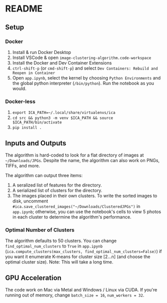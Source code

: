 # README

## Setup

### Docker
1. Install & run Docker Desktop
2. Install VSCode & open `image-clustering-algorithm.code-workspace`
3. Install the Docker and Dev Container Extensions
4. `ctrl-shift-p` (or `cmd-shift-p`) and select `Dev Containers: Rebuild and Reopen in Container` 
5. Open `app.ipynb`, select the kernel by choosing `Python Environments` and the global python interpreter (`/bin/python`). Run the notebook as you would.

### Docker-less
1. `export ICA_PATH=~/.local/share/virtualenvs/ica`
2. `cd src && python3 -m venv $ICA_PATH && source $ICA_PATH/bin/activate`
3. `pip install .`

## Inputs and Outputs
The algorithm is hard-coded to look for a flat directory of images at `~/Downloads/JPGs`. Despite the name, the algorithm can also work on PNGs, TIFFs, and more. 

The algorithm can output three items:
1. A seralized list of features for the directory.
2. A serialized list of clusters for the directory.
3. The images placed in their own clusters. To write the sorted images to disk, uncomment `#ica.save_clustered_images("~/Downloads/ClusteredJPGs")` in `app.ipynb`; otherwise, you can use the notebook's cells to view 5 photos in each cluster to determine the algorithm's performance.

### Optimal Number of Clusters
The algorithm defaults to 50 clusters. You can change `find_optimal_num_clusters` to `True` in `app.ipynb` (`ica.compute_clusters(max_clusters, find_optimal_num_clusters=False)`) if you want it enumerate K-means for cluster size [2...n] (and choose the optimal cluster size). Note: This will take a long time.


## GPU Acceleration
The code work on Mac via Metal and Windows / Linux via CUDA. If you're running out of memory, change `batch_size = 16`, `num_workers = 32`.